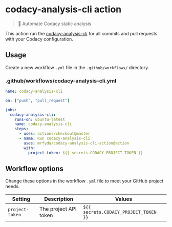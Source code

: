 # codacy-analysis-cli action

> 🤖 Automate Codacy static analysis

This action run the [codacy-analysis-cli](https://github.com/codacy/codacy-analysis-cli) for all commits and pull requests with your Codacy configuration.

## Usage

Create a new workflow `.yml` file in the `.github/workflows/` directory.

### .github/workflows/codacy-analysis-cli.yml

```yml
name: codacy-analysis-cli

on: ["push", "pull_request"]

jobs:
  codacy-analysis-cli:
    runs-on: ubuntu-latest
    name: codacy-analysis-cli
    steps:
      - uses: actions/checkout@master
      - name: Run codacy-analysis-cli
        uses: mrfyda/codacy-analysis-cli-action@action
        with:
          project-token: ${{ secrets.CODACY_PROJECT_TOKEN }}
```

## Workflow options

Change these options in the workflow `.yml` file to meet your GitHub project needs.

| Setting         | Description           | Values                                |
| --------------- | --------------------- | ------------------------------------- |
| `project-token` | The project API token | `${{ secrets.CODACY_PROJECT_TOKEN }}` |
